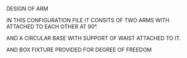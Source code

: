 DESIGN OF ARM 

IN THIS CONFIGURATION FILE IT CONSITS OF TWO ARMS WITH ATTACHED TO EACH OTHER AT 90°.  

AND A CIRCULAR BASE WITH SUPPORT OF WAIST ATTACHED TO IT.  

AND BOX FIXTURE PROVIDED FOR DEGREE OF FREEDOM 
